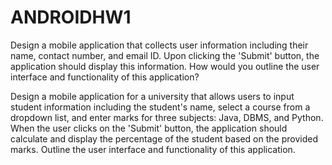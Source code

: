 # ANDROIDHW1
Design a mobile application that collects user information including their name, contact number, and email ID. Upon clicking the 'Submit' button, the application should display this information. How would you outline the user interface and functionality of this application?


Design a mobile application for a university that allows users to input student information including the student's name, select a course from a dropdown list, and enter marks for three subjects: Java, DBMS, and Python. When the user clicks on the 'Submit' button, the application should calculate and display the percentage of the student based on the provided marks. Outline the user interface and functionality of this application.
